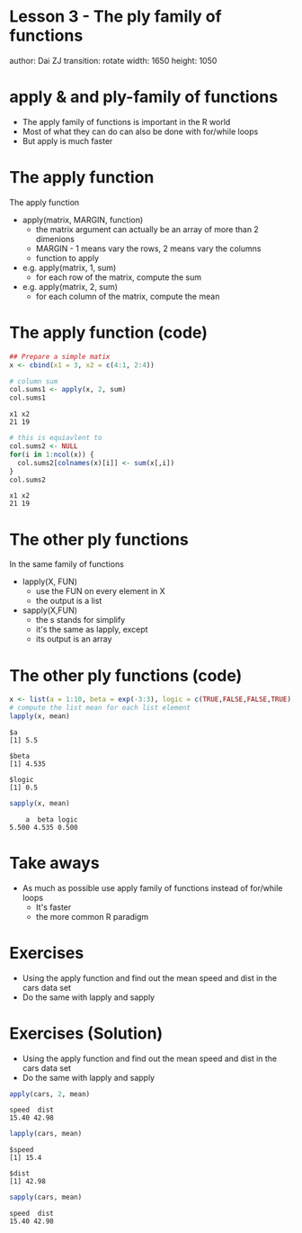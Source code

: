Lesson 3 - The ply family of functions
=====================================
author: Dai ZJ
transition: rotate
width: 1650
height: 1050

apply & and ply-family of functions
=====================================
- The apply family of functions is important in the R world
- Most of what they can do can also be done with for/while loops 
- But apply is much faster

The apply function
=====================================
The apply function
- apply(matrix, MARGIN, function)
  - the matrix argument can actually be an array of more than 2 dimenions
  - MARGIN - 1 means vary the rows, 2 means vary the columns
  - function to apply
- e.g. apply(matrix, 1, sum)
  - for each row of the matrix, compute the sum
- e.g. apply(matrix, 2, sum)  
  - for each column of the matrix, compute the mean

The apply function (code)
=====================================

```r
## Prepare a simple matix
x <- cbind(x1 = 3, x2 = c(4:1, 2:4))

# column sum
col.sums1 <- apply(x, 2, sum)
col.sums1
```

```
x1 x2 
21 19 
```

```r
# this is equiavlent to
col.sums2 <- NULL
for(i in 1:ncol(x)) {
  col.sums2[colnames(x)[i]] <- sum(x[,i])
}
col.sums2
```

```
x1 x2 
21 19 
```

The other ply functions
=====================================
In the same family of functions
- lapply(X, FUN) 
  - use the FUN on every element in X
  - the output is a list 
- sapply(X,FUN)
  - the s stands for simplify
  - it's the same as lapply, except
  - its output is an array
  
The other ply functions (code)
=====================================

```r
x <- list(a = 1:10, beta = exp(-3:3), logic = c(TRUE,FALSE,FALSE,TRUE))
# compute the list mean for each list element
lapply(x, mean)
```

```
$a
[1] 5.5

$beta
[1] 4.535

$logic
[1] 0.5
```

```r
sapply(x, mean)
```

```
    a  beta logic 
5.500 4.535 0.500 
```

Take aways
=====================================
- As much as possible use apply family of functions instead of for/while loops
  - It's faster
  - the more common R paradigm
  
Exercises
=====================================
- Using the apply function and find out the mean speed and dist in the cars data set
- Do the same with lapply and sapply

Exercises (Solution)
=====================================
- Using the apply function and find out the mean speed and dist in the cars data set
- Do the same with lapply and sapply

```r
apply(cars, 2, mean)
```

```
speed  dist 
15.40 42.98 
```

```r
lapply(cars, mean)
```

```
$speed
[1] 15.4

$dist
[1] 42.98
```

```r
sapply(cars, mean)
```

```
speed  dist 
15.40 42.98 
```
